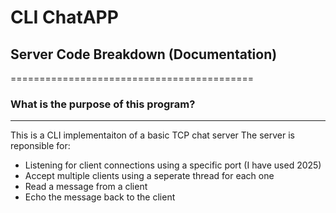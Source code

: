 # CLI ChatAPP

## Server Code Breakdown (Documentation)
==========================================

### What is the purpose of this program?
------------------------------------------------------------------------
This is a CLI implementaiton of a basic TCP chat server
The server is reponsible for:
- Listening for client connections using a specific port (I have used 2025)
- Accept multiple clients using a seperate thread for each one
- Read a message from a client
- Echo the message back to the client
